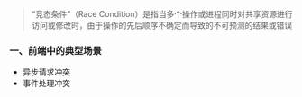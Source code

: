 > “竞态条件”（Race Condition）是指当多个操作或进程同时对共享资源进行访问或修改时，由于操作的先后顺序不确定而导致的不可预测的结果或错误

### 一、前端中的典型场景

- 异步请求冲突
- 事件处理冲突


